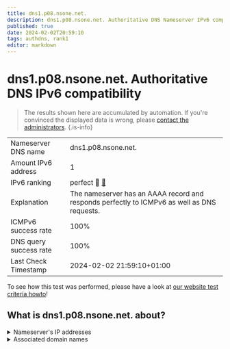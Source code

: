 ```yaml
---
title: dns1.p08.nsone.net.
description: dns1.p08.nsone.net. Authoritative DNS Nameserver IPv6 compatibility
published: true
date: 2024-02-02T20:59:10
tags: authdns, rank1
editor: markdown
---
```


# dns1.p08.nsone.net. Authoritative DNS IPv6 compatibility

> The results shown here are accumulated by automation. If you're convinced the displayed data is wrong, please [contact the administrators](/howto/chat). 
{.is-info}




|   |   |
| - | - |
| Nameserver DNS name | dns1.p08.nsone.net.
| Amount IPv6 address | 1
| IPv6 ranking | perfect :1st_place_medal: [🔗](/howto/ranking) |
| Explanation | The nameserver has an AAAA record and responds perfectly to ICMPv6 as well as DNS requests. |
| ICMPv6 success rate | 100%|
| DNS query success rate | 100% |
| Last Check Timestamp | 2024-02-02 21:59:10+01:00 |

To see how this test was performed, please have a look at [our website test criteria howto](/howto/testcriteria/authdns)!


## What is dns1.p08.nsone.net. about?




<details>
<summary>Nameserver's IP addresses</summary>

2620:4d:4000:6259:7:8:0:1

</details>



<details>
<summary>Associated domain names</summary>

github.com

</details>
